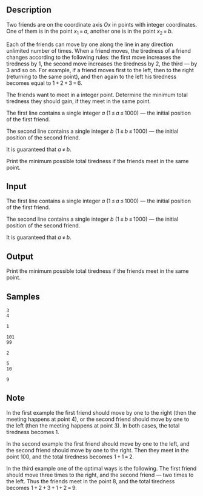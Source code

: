 ## Description

<div><p>Two friends are on the coordinate axis <span class="tex-span"><i>Ox</i></span> in points with integer coordinates. One of them is in the point <span class="tex-span"><i>x</i><sub class="lower-index">1</sub> = <i>a</i></span>, another one is in the point <span class="tex-span"><i>x</i><sub class="lower-index">2</sub> = <i>b</i></span>. </p><p>Each of the friends can move by one along the line in any direction unlimited number of times. When a friend moves, the tiredness of a friend changes according to the following rules: the first move increases the tiredness by <span class="tex-span">1</span>, the second move increases the tiredness by <span class="tex-span">2</span>, the third&nbsp;— by <span class="tex-span">3</span> and so on. For example, if a friend moves first to the left, then to the right (returning to the same point), and then again to the left his tiredness becomes equal to <span class="tex-span">1 + 2 + 3 = 6</span>.</p><p>The friends want to meet in a integer point. Determine the minimum total tiredness they should gain, if they meet in the same point.</p></div><div class="input-specification"><p>The first line contains a single integer <span class="tex-span"><i>a</i></span> (<span class="tex-span">1 ≤ <i>a</i> ≤ 1000</span>) — the initial position of the first friend. </p><p>The second line contains a single integer <span class="tex-span"><i>b</i></span> (<span class="tex-span">1 ≤ <i>b</i> ≤ 1000</span>) — the initial position of the second friend.</p><p>It is guaranteed that <span class="tex-span"><i>a</i> ≠ <i>b</i></span>.</p></div><div class="output-specification"><p>Print the minimum possible total tiredness if the friends meet in the same point.</p></div>

## Input

<p>The first line contains a single integer <span class="tex-span"><i>a</i></span> (<span class="tex-span">1 ≤ <i>a</i> ≤ 1000</span>) — the initial position of the first friend. </p><p>The second line contains a single integer <span class="tex-span"><i>b</i></span> (<span class="tex-span">1 ≤ <i>b</i> ≤ 1000</span>) — the initial position of the second friend.</p><p>It is guaranteed that <span class="tex-span"><i>a</i> ≠ <i>b</i></span>.</p>

## Output

<p>Print the minimum possible total tiredness if the friends meet in the same point.</p>

## Samples

```input1
3
4

```

```output1
1

```






```input2
101
99

```

```output2
2

```






```input3
5
10

```

```output3
9

```




## Note

<p>In the first example the first friend should move by one to the right (then the meeting happens at point <span class="tex-span">4</span>), or the second friend should move by one to the left (then the meeting happens at point <span class="tex-span">3</span>). In both cases, the total tiredness becomes <span class="tex-span">1</span>.</p><p>In the second example the first friend should move by one to the left, and the second friend should move by one to the right. Then they meet in the point <span class="tex-span">100</span>, and the total tiredness becomes <span class="tex-span">1 + 1 = 2</span>.</p><p>In the third example one of the optimal ways is the following. The first friend should move three times to the right, and the second friend — two times to the left. Thus the friends meet in the point <span class="tex-span">8</span>, and the total tiredness becomes <span class="tex-span">1 + 2 + 3 + 1 + 2 = 9</span>.</p>
